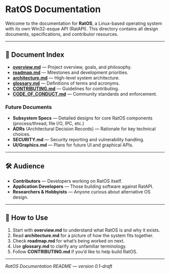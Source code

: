 # RatOS Documentation

Welcome to the documentation for **RatOS**, a Linux-based operating system with its own Win32-esque API (RatAPI). This directory contains all design documents, specifications, and contributor resources.

---

## 📂 Document Index

* **[overview.md](./overview.md)** — Project overview, goals, and philosophy.
* **[roadmap.md](./roadmap.md)** — Milestones and development priorities.
* **[architecture.md](./architecture.md)** — High-level system architecture.
* **[glossary.md](./glossary.md)** — Definitions of terms and acronyms.
* **[CONTRIBUTING.md](./CONTRIBUTING.md)** — Guidelines for contributing.
* **[CODE\_OF\_CONDUCT.md](./CODE_OF_CONDUCT.md)** — Community standards and enforcement.

### Future Documents

* **Subsystem Specs** — Detailed designs for core RatOS components (process/thread, file I/O, IPC, etc.)
* **ADRs** (Architectural Decision Records) — Rationale for key technical choices.
* **SECURITY.md** — Security reporting and vulnerability handling.
* **UI/Graphics.md** — Plans for future UI and graphical APIs.

---

## 🛠 Audience

* **Contributors** — Developers working on RatOS itself.
* **Application Developers** — Those building software against RatAPI.
* **Researchers & Hobbyists** — Anyone curious about alternative OS design.

---

## 🚀 How to Use

1. Start with **overview\.md** to understand what RatOS is and why it exists.
2. Read **architecture.md** for a picture of how the system fits together.
3. Check **roadmap.md** for what’s being worked on next.
4. Use **glossary.md** to clarify any unfamiliar terminology.
5. Follow **CONTRIBUTING.md** if you’d like to help build RatOS.

---

*RatOS Documentation README — version 0.1-draft*